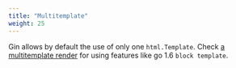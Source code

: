 ```yaml
---
title: "Multitemplate"
weight: 25
---
```

Gin allows by default the use of only one `html.Template`. Check [a multitemplate render](https://github.com/gin-contrib/multitemplate) for using features like go 1.6 `block template`.
